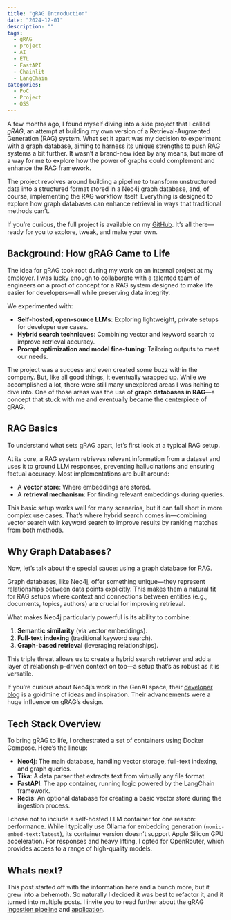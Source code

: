 ```yaml
---
title: "gRAG Introduction"
date: "2024-12-01"
description: ""
tags:
  - gRAG
  - project
  - AI
  - ETL
  - FastAPI
  - Chainlit
  - LangChain
categories:
  - PoC
  - Project
  - OSS
---
```


A few months ago, I found myself diving into a side project that I called _gRAG_, an attempt at building my own version of a Retrieval-Augmented Generation (RAG) system. What set it apart was my decision to experiment with a graph database, aiming to harness its unique strengths to push RAG systems a bit further. It wasn’t a brand-new idea by any means, but more of a way for me to explore how the power of graphs could complement and enhance the RAG framework.

<!--more-->

The project revolves around building a pipeline to transform unstructured data into a structured format stored in a Neo4j graph database, and, of course, implementing the RAG workflow itself. Everything is designed to explore how graph databases can enhance retrieval in ways that traditional methods can’t.

If you’re curious, the full project is available on my [GitHub](https://github.com/mattjh1/gRAG). It’s all there—ready for you to explore, tweak, and make your own.

## Background: How gRAG Came to Life

The idea for gRAG took root during my work on an internal project at my employer. I was lucky enough to collaborate with a talented team of engineers on a proof of concept for a RAG system designed to make life easier for developers—all while preserving data integrity.

We experimented with:

- **Self-hosted, open-source LLMs**: Exploring lightweight, private setups for developer use cases.
- **Hybrid search techniques**: Combining vector and keyword search to improve retrieval accuracy.
- **Prompt optimization and model fine-tuning**: Tailoring outputs to meet our needs.

The project was a success and even created some buzz within the company. But, like all good things, it eventually wrapped up. While we accomplished a lot, there were still many unexplored areas I was itching to dive into. One of those areas was the use of **graph databases in RAG**—a concept that stuck with me and eventually became the centerpiece of gRAG.

## RAG Basics

To understand what sets gRAG apart, let’s first look at a typical RAG setup.

At its core, a RAG system retrieves relevant information from a dataset and uses it to ground LLM responses, preventing hallucinations and ensuring factual accuracy. Most implementations are built around:

- A **vector store**: Where embeddings are stored.
- A **retrieval mechanism**: For finding relevant embeddings during queries.

This basic setup works well for many scenarios, but it can fall short in more complex use cases. That’s where hybrid search comes in—combining vector search with keyword search to improve results by ranking matches from both methods.

## Why Graph Databases?

Now, let’s talk about the special sauce: using a graph database for RAG.

Graph databases, like Neo4j, offer something unique—they represent relationships between data points explicitly. This makes them a natural fit for RAG setups where context and connections between entities (e.g., documents, topics, authors) are crucial for improving retrieval.

What makes Neo4j particularly powerful is its ability to combine:

1. **Semantic similarity** (via vector embeddings).
2. **Full-text indexing** (traditional keyword search).
3. **Graph-based retrieval** (leveraging relationships).

This triple threat allows us to create a hybrid search retriever and add a layer of relationship-driven context on top—a setup that’s as robust as it is versatile.

If you’re curious about Neo4j’s work in the GenAI space, their [developer blog](https://neo4j.com/developer-blog/) is a goldmine of ideas and inspiration. Their advancements were a huge influence on gRAG’s design.

## Tech Stack Overview

To bring gRAG to life, I orchestrated a set of containers using Docker Compose. Here’s the lineup:

- **Neo4j**: The main database, handling vector storage, full-text indexing, and graph queries.
- **Tika**: A data parser that extracts text from virtually any file format.
- **FastAPI**: The app container, running logic powered by the LangChain framework.
- **Redis**: An optional database for creating a basic vector store during the ingestion process.

I chose not to include a self-hosted LLM container for one reason: performance. While I typically use Ollama for embedding generation (`nomic-embed-text:latest`), its container version doesn’t support Apple Silicon GPU acceleration. For responses and heavy lifting, I opted for OpenRouter, which provides access to a range of high-quality models.

## Whats next?

This post started off with the information here and a bunch more, but it grew into a behemoth. So naturally I decided it was best to refactor it, and it turned into multiple posts. I invite you to read further about the gRAG [ingestion pipeline](../grag-ingestion) and [application](../grag-app).
